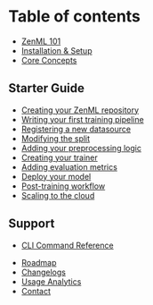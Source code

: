 # Table of contents

- [ZenML 101](index.md)
- [Installation & Setup](installation.md)
- [Core Concepts](core-concepts.md)

## Starter Guide

- [Creating your ZenML repository](starter-guide/repository.md)
- [Writing your first training pipeline](starter-guide/quickstart.md)
- [Registering a new datasource](starter-guide/datasource.md)
- [Modifying the split](starter-guide/split.md)
- [Adding your preprocessing logic](starter-guide/transform.md)
- [Creating your trainer](starter-guide/trainer.md)
- [Adding evaluation metrics](starter-guide/evaluator.md)
- [Deploy your model](starter-guide/deployer.md)
- [Post-training workflow](starter-guide/post-training.md)
- [Scaling to the cloud](starter-guide/scaling-to-the-cloud.md)

<!-- ## Advanced Guide

- [Inspecting all pipelines in a repository](advanced-guide/inspecting-all-pipelines.md)
- [Querying the metadata store](advanced-guide/querying-the-metadata-store.md)
- [Fetching artifacts](advanced-guide/fetching-artifacts.md)
- [Team Collaboration](advanced-guide/team-collaboration.md)
- [Backends](advanced-guide/backends.md) -->

## Support

- [CLI Command Reference](cli_command_reference.md)
<!-- - [Tutorials](support/tutorials.md) -->
- [Roadmap](support/roadmap.md)
- [Changelogs](support/release_notes.md)
- [Usage Analytics](support/usage-analytics.md)
- [Contact](support/contact.md)

